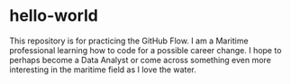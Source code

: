 # hello-world
This repository is for practicing the GitHub Flow.
I am a Maritime professional learning how to code for a possible career change.
I hope to perhaps become a Data Analyst or come across something even more interesting in the maritime field as I love the water.
